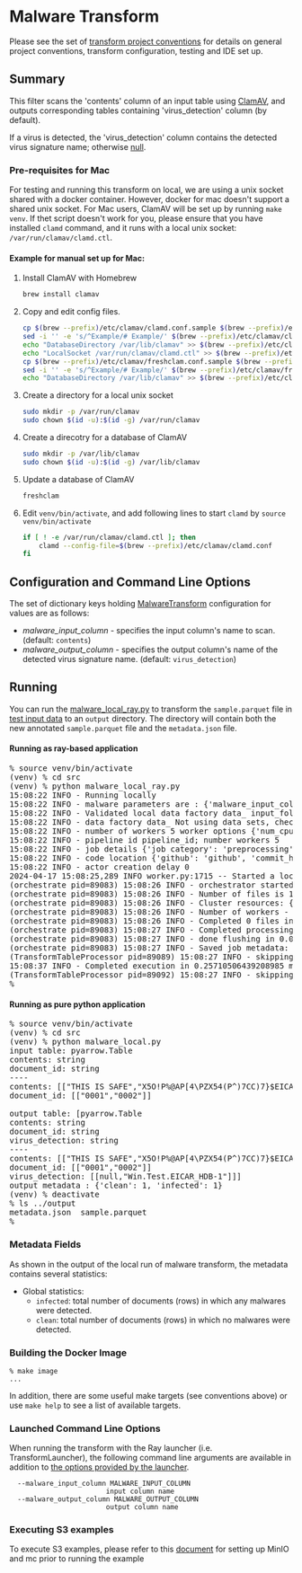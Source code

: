 # Malware Transform 
Please see the set of
[transform project conventions](../../README.md#Transform-Project-Conventions)
for details on general project conventions, transform configuration,
testing and IDE set up.

## Summary 
This filter scans the 'contents' column of an input table using [ClamAV](https://www.clamav.net/), and outputs corresponding tables containing 'virus_detection' column (by default).

If a virus is detected, the 'virus_detection' column contains the detected virus signature name; otherwise [null](https://arrow.apache.org/docs/python/generated/pyarrow.null.html).

### Pre-requisites for Mac

For testing and running this transform on local, we are using a unix socket shared with a docker container.
However, docker for mac doesn't support a shared unix socket.
For Mac users, ClamAV will be set up by running `make venv`.
If thet script doesn't work for you, please ensure that you have installed `clamd` command, and it runs with a local unix socket: `/var/run/clamav/clamd.ctl`.

#### Example for manual set up for Mac:

1. Install ClamAV with Homebrew
    ```sh
    brew install clamav
    ```
1. Copy and edit config files.
    ```sh
    cp $(brew --prefix)/etc/clamav/clamd.conf.sample $(brew --prefix)/etc/clamav/clamd.conf
    sed -i '' -e 's/^Example/# Example/' $(brew --prefix)/etc/clamav/clamd.conf
    echo "DatabaseDirectory /var/lib/clamav" >> $(brew --prefix)/etc/clamav/clamd.conf
    echo "LocalSocket /var/run/clamav/clamd.ctl" >> $(brew --prefix)/etc/clamav/clamd.conf
    cp $(brew --prefix)/etc/clamav/freshclam.conf.sample $(brew --prefix)/etc/clamav/freshclam.conf
    sed -i '' -e 's/^Example/# Example/' $(brew --prefix)/etc/clamav/freshclam.conf
    echo "DatabaseDirectory /var/lib/clamav" >> $(brew --prefix)/etc/clamav/freshclam.conf
    ```
1. Create a directory for a local unix socket
    ```sh
    sudo mkdir -p /var/run/clamav
    sudo chown $(id -u):$(id -g) /var/run/clamav
    ```
1. Create a direcotry for a database of ClamAV
    ```sh
    sudo mkdir -p /var/lib/clamav
    sudo chown $(id -u):$(id -g) /var/lib/clamav
    ```
1. Update a database of ClamAV
    ```sh
    freshclam
    ```
1. Edit `venv/bin/activate`, and add following lines to start `clamd` by `source venv/bin/activate`
    ```sh
    if [ ! -e /var/run/clamav/clamd.ctl ]; then
        clamd --config-file=$(brew --prefix)/etc/clamav/clamd.conf
    fi
    ```

## Configuration and Command Line Options

The set of dictionary keys holding [MalwareTransform](src/malware_transform.py) 
configuration for values are as follows:

* _malware_input_column_ - specifies the input column's name to scan. (default: `contents`)
* _malware_output_column_ - specifies the output column's name of the detected virus signature name. (default: `virus_detection`)

## Running
You can run the [malware_local_ray.py](src/malware_local_ray.py) to
transform the `sample.parquet` file in [test input data](test-data/input) 
to an `output` directory.  The directory will contain both the new
annotated `sample.parquet` file and the `metadata.json` file.

#### Running as ray-based application
<pre>
% source venv/bin/activate
(venv) % cd src
(venv) % python malware_local_ray.py
15:08:22 INFO - Running locally
15:08:22 INFO - malware parameters are : {'malware_input_column': 'contents', 'malware_output_column': 'virus_detection'}
15:08:22 INFO - Validated local data factory data_ input_folder - /root/data-prep-lab/transforms/code/malware/test-data/input output_folder - /root/data-prep-lab/transforms/code/malware/output
15:08:22 INFO - data factory data_ Not using data sets, checkpointing False, max files -1, random samples -1, files to use ['.parquet']
15:08:22 INFO - number of workers 5 worker options {'num_cpus': 0.8}
15:08:22 INFO - pipeline id pipeline_id; number workers 5
15:08:22 INFO - job details {'job category': 'preprocessing', 'job name': 'Malware', 'job type': 'ray', 'job id': 'job_id'}
15:08:22 INFO - code location {'github': 'github', 'commit_hash': '12345', 'path': 'path'}
15:08:22 INFO - actor creation delay 0
2024-04-17 15:08:25,289	INFO worker.py:1715 -- Started a local Ray instance. View the dashboard at 127.0.0.1:8265
(orchestrate pid=89083) 15:08:26 INFO - orchestrator started at 2024-04-17 15:08:26
(orchestrate pid=89083) 15:08:26 INFO - Number of files is 1, source profile {'max_file_size': 0.00240325927734375, 'min_file_size': 0.00240325927734375, 'total_file_size': 0.00240325927734375}
(orchestrate pid=89083) 15:08:26 INFO - Cluster resources: {'cpus': 10, 'gpus': 0, 'memory': 15.222511291503906, 'object_store': 2.0}
(orchestrate pid=89083) 15:08:26 INFO - Number of workers - 5 with {'num_cpus': 0.8} each
(orchestrate pid=89083) 15:08:26 INFO - Completed 0 files in 2.968311309814453e-06 min. Waiting for completion
(orchestrate pid=89083) 15:08:27 INFO - Completed processing in 0.017241581281026205 min
(orchestrate pid=89083) 15:08:27 INFO - done flushing in 0.0017011165618896484 sec
(orchestrate pid=89083) 15:08:27 INFO - Saved job metadata: {'pipeline': 'pipeline_id', 'job details': {'job category': 'preprocessing', 'job name': 'Malware', 'job type': 'ray', 'job id': 'job_id', 'start_time': '2024-04-17 15:08:26', 'end_time': '2024-04-17 15:08:27', 'status': 'success'}, 'code': {'github': 'github', 'commit_hash': '12345', 'path': 'path'}, 'job_input_params': {'malware_input_column': 'contents', 'malware_output_column': 'virus_detection', 'checkpointing': False, 'max_files': -1, 'random_samples': -1, 'files_to_use': ['.parquet'], 'number of workers': 5, 'worker options': {'num_cpus': 0.8}, 'actor creation delay': 0}, 'execution_stats': {'cpus': 10, 'gpus': 0, 'memory': 15.222511291503906, 'object_store': 2.0}, 'job_output_stats': {'source_files': 1, 'source_size': 104, 'result_files': 1, 'result_size': 133, 'table_processing': 0.08824610710144043, 'clean': 1, 'infected': 1}}.
(TransformTableProcessor pid=89089) 15:08:27 INFO - skipping flush, no name for file is defined
15:08:37 INFO - Completed execution in 0.25710506439208985 min, execution result 0
(TransformTableProcessor pid=89092) 15:08:27 INFO - skipping flush, no name for file is defined [repeated 3x across cluster] (Ray deduplicates logs by default. Set RAY_DEDUP_LOGS=0 to disable log deduplication, or see https://docs.ray.io/en/master/ray-observability/ray-logging.html#log-deduplication for more options.)
%
</pre>

#### Running as pure python application
<pre>
% source venv/bin/activate
(venv) % cd src
(venv) % python malware_local.py
input table: pyarrow.Table
contents: string
document_id: string
----
contents: [["THIS IS SAFE","X5O!P%@AP[4\PZX54(P^)7CC)7}$EICAR-STANDARD-ANTIVIRUS-TEST-FILE!$H+H*"]]
document_id: [["0001","0002"]]

output table: [pyarrow.Table
contents: string
document_id: string
virus_detection: string
----
contents: [["THIS IS SAFE","X5O!P%@AP[4\PZX54(P^)7CC)7}$EICAR-STANDARD-ANTIVIRUS-TEST-FILE!$H+H*"]]
document_id: [["0001","0002"]]
virus_detection: [[null,"Win.Test.EICAR_HDB-1"]]]
output metadata : {'clean': 1, 'infected': 1}
(venv) % deactivate
% ls ../output
metadata.json  sample.parquet
%
</pre>

### Metadata Fields
As shown in the output of the local run of malware transform, the metadata contains several statistics:
* Global statistics:  
  * `infected`: total number of documents (rows) in which any malwares were detected.   
  * `clean`: total number of documents (rows) in which no malwares were detected.

### Building the Docker Image
```shell
% make image 
...

````

In addition, there are some useful make targets (see conventions above) or use `make help` to see a list of available targets.

### Launched Command Line Options 
When running the transform with the Ray launcher (i.e. TransformLauncher),
the following command line arguments are available in addition to 
[the options provided by the launcher](../../../data-processing-lib/doc/launcher-options.md).
```
  --malware_input_column MALWARE_INPUT_COLUMN
                        input column name
  --malware_output_column MALWARE_OUTPUT_COLUMN
                        output column name
```

### Executing S3 examples

To execute S3 examples, please refer to this [document](../../../data-processing-lib/doc/using_s3_transformers.md)
for setting up MinIO and mc prior to running the example
